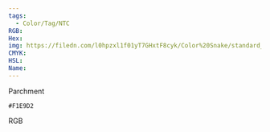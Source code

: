 ```yaml
---
tags:
  - Color/Tag/NTC
RGB:
Hex:
img: https://filedn.com/l0hpzxl1f01yT7GHxtF8cyk/Color%20Snake/standard_csv_to_svg/%23/F1E9D2.svg
CMYK:
HSL:
Name:
---
```

Parchment
```palette
#F1E9D2
```
RGB
